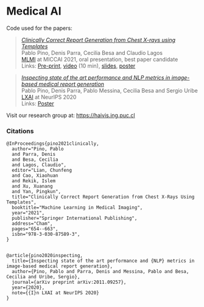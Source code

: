 # Medical AI

Code used for the papers:

> [_Clinically Correct Report Generation from Chest X-rays using Templates_](https://link.springer.com/chapter/10.1007/978-3-030-87589-3_67) \
> Pablo Pino, Denis Parra, Cecilia Besa and Claudio Lagos \
> [MLMI](https://sites.google.com/view/mlmi2021/home) at MICCAI 2021, oral presentation, best paper candidate \
> Links: [Pre-print](https://dparra.sitios.ing.uc.cl/pdfs/preprint_Pinoetal_MICCAI_2021.pdf), [video](https://drive.google.com/file/d/1ZVPRtlfyXyQa6ZKJ2UkamFlrC9aTKCBq/view) (10 min), [slides](https://denisparra.github.io/pdfs/MLMI2021-O-19_PinoParra_MICCAI21_small.pdf), [poster](https://denisparra.github.io/pdfs/MLMI2021-O-19_poster-small.pdf)

> [_Inspecting state of the art performance and NLP metrics in image-based medical report generation_](https://research.latinxinai.org/papers/neurips/2020/pdf/pino_short_23.pdf) \
> Pablo Pino, Denis Parra, Pablo Messina, Cecilia Besa and Sergio Uribe \
> [LXAI](https://www.latinxinai.org/neurips-2020-about) at NeurIPS 2020 \
> Links: [Poster](https://research.latinxinai.org/papers/neurips/2020/png/pino_short_23.png)


Visit our research group at: https://haivis.ing.puc.cl


### Citations

```
@InProceedings{pino2021clinically,
  author="Pino, Pablo
  and Parra, Denis
  and Besa, Cecilia
  and Lagos, Claudio",
  editor="Lian, Chunfeng
  and Cao, Xiaohuan
  and Rekik, Islem
  and Xu, Xuanang
  and Yan, Pingkun",
  title="Clinically Correct Report Generation from Chest X-Rays Using Templates",
  booktitle="Machine Learning in Medical Imaging",
  year="2021",
  publisher="Springer International Publishing",
  address="Cham",
  pages="654--663",
  isbn="978-3-030-87589-3",
}


@article{pino2020inspecting,
  title={Inspecting state of the art performance and {NLP} metrics in image-based medical report generation},
  author={Pino, Pablo and Parra, Denis and Messina, Pablo and Besa, Cecilia and Uribe, Sergio},
  journal={arXiv preprint arXiv:2011.09257},
  year={2020},
  note={{I}n LXAI at NeurIPS 2020}
}
```
